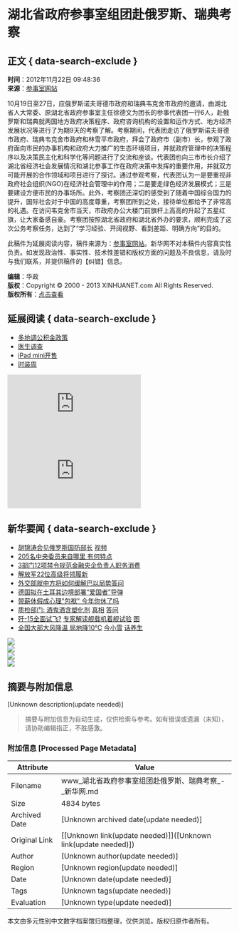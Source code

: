 # 湖北省政府参事室组团赴俄罗斯、瑞典考察

## 正文 { data-search-exclude }


**时间**：2012年11月22日 09:48:36  
**来源**：[参事室网站](http://www.counsellor.gov.cn/Item/11011.aspx)  

10月19日至27日，应俄罗斯诺夫哥德市政府和瑞典韦克舍市政府的邀请，由湖北省人大常委、原湖北省政府参事室主任徐德文为团长的参事代表团一行6人，赴俄罗斯和瑞典就两国地方政府决策程序、政府咨询机构的设置和运作方式、地方经济发展状况等进行了为期9天的考察了解。考察期间，代表团走访了俄罗斯诺夫哥德市政府、瑞典韦克舍市政府和林雪平市政府，拜会了政府市（副市）长，参观了政府面向市民的办事机构和政府大力推广的生态环境项目，并就政府管理中的决策程序以及决策民主化和科学化等问题进行了交流和座谈。代表团也向三市市长介绍了湖北省经济社会发展情况和湖北参事工作在政府决策中发挥的重要作用，并就双方可能开展的合作领域和项目进行了探讨。通过参观考察，代表团认为一是要重视非政府社会组织(NGO)在经济社会管理中的作用；二是要走绿色经济发展模式；三是要建设方便市民的办事场所。此外，考察团还深切的感受到了随着中国综合国力的提升，国际社会对于中国的高度尊重，考察团所到之处，接待单位都给予了非常高的礼遇。在访问韦克舍市当天，市政府办公大楼门前旗杆上高高的升起了五星红旗，让大家备感自豪。考察团按照湖北省政府和湖北省外办的要求，顺利完成了这次公务考察任务，达到了“学习经验、开阔视野、看到差距、明确方向”的目的。

此稿件为延展阅读内容，稿件来源为：[参事室网站](http://www.counsellor.gov.cn/Item/11011.aspx)。新华网不对本稿件内容真实性负责。如发现政治性、事实性、技术性差错和版权方面的问题及不良信息，请及时与我们联系，并提供稿件的【纠错】信息。

**编辑**：华政  
**版权**：Copyright © 2000 - 2013 XINHUANET.com All Rights Reserved.  
**版权所有**：[点击查看](http://www.xinhuanet.com/copyright.htm)  

## 延展阅读 { data-search-exclude }

- [多地调公积金政策](http://news.xinhuanet.com/fortune/2012-11/03/c_113592814.htm)  
- [医生调查](http://news.xinhuanet.com/fortune/2012-11/03/c_113592800.htm)  
- [iPad mini开售](http://news.xinhuanet.com/fortune/2012-11/03/c_113592884.htm)  
- [时装周](http://www.xinhuanet.com/fashion/2013cxszz/index.htm)  

![山西“还债局长”重病住院 社会各界爱心集结点燃希望](http://news.xinhuanet.com/politics/2012-11/22/c_123985223.htm)  
![“数钱数到手抽筋”的公交点钞员](http://news.xinhuanet.com/politics/2012-11/22/c_123985199.htm)  

## 新华要闻 { data-search-exclude }

- [胡锦涛会见俄罗斯国防部长](http://news.xinhuanet.com/politics/2012-11/21/c_113755759.htm) [视频](http://news.xinhuanet.com/video/2012-11/22/c_123985289.htm)  
- [205名中央委员来自哪里 有何特点](http://news.xinhuanet.com/politics/2012-11/22/c_113757213.htm)  
- [3部门12项禁令规范金融央企负责人职务消费](http://news.xinhuanet.com/politics/2012-11/21/c_113755821.htm)  
- [解放军22位高级将领履新](http://news.xinhuanet.com/politics/2012-11/22/c_113757580.htm)  
- [外交部就中方将如何缓解巴以局势答问](http://news.xinhuanet.com/world/2012-11/21/c_113756191.htm)  
- [德国拟在土耳其边境部署“爱国者”导弹](http://news.xinhuanet.com/world/2012-11/22/c_123983728.htm)  
- [带薪休假成心理"包袱" 今年你休了吗](http://news.xinhuanet.com/fortune/2012-11/22/c_113757326.htm)  
- [质检部门: 酒鬼酒含塑化剂](http://news.xinhuanet.com/fortune/2012-11/21/c_113755812.htm) [真相](http://news.xinhuanet.com/local/2012-11/21/c_113755861.htm) [答问](http://news.xinhuanet.com/fortune/2012-11/21/c_113756066.htm)  
- [歼-15全面试飞?](http://news.xinhuanet.com/world/2012-11/22/c_123984752.htm) [专家解读舰载机着舰试验](http://news.xinhuanet.com/mil/2012-11/22/c_123984134.htm) [图](http://news.xinhuanet.com/mil/2012-11/22/c_123980137.htm)  
- [全国大部大风降温 局地降10℃](http://news.xinhuanet.com/politics/2012-11/22/c_113757829.htm) [今小雪](http://news.xinhuanet.com/politics/2012-11/22/c_113757777.htm) [话养生](http://news.xinhuanet.com/tech/2012-11/22/c_123984574.htm)  

![](http://www.xinhuanet.com/images/syicon/space.gif)  
![](http://www.xinhuanet.com/images/syicon/space.gif)  
![](http://www.xinhuanet.com/images/syicon/space.gif)  
![](http://www.xinhuanet.com/images/syicon/space.gif)  
<!-- tcd_original_link http://www.xinhuanet.com/politics/2012-11/22/c_123985702.htm -->


## 摘要与附加信息

<!-- tcd_abstract -->
[Unknown description(update needed)]
<!-- tcd_abstract_end -->

> 摘要与附加信息为自动生成，仅供检索与参考。如有错误或遗漏（未知），请协助编辑指正，不胜感激。

### 附加信息 [Processed Page Metadata]

| Attribute       | Value                                  |
|-----------------|----------------------------------------|
| Filename        | www_湖北省政府参事室组团赴俄罗斯、瑞典考察_-_新华网.md                             |
| Size            | 4834 bytes                           |
| Archived Date   | [Unknown archived date(update needed)]                             |
| Original Link   | [[Unknown link(update needed)]]([Unknown link(update needed)])                       |
| Author          | [Unknown author(update needed)]                               |
| Region          | [Unknown region(update needed)]                               |
| Date            | [Unknown date(update needed)]                                 |
| Tags            | [Unknown tags(update needed)]                                 |
| Evaluation            | [Unknown type(update needed)]                                 |
<!-- tcd_table_end -->

本文由多元性别中文数字档案馆归档整理，仅供浏览。版权归原作者所有。
